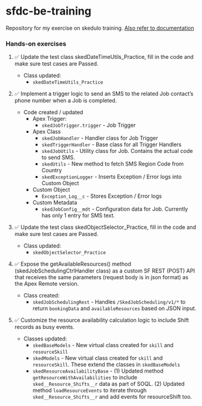 # sfdc-be-training
Repository for my exercise on skedulo training. [Also refer to documentation](document/)

### Hands-on exercises

1.  :white_check_mark: Update the test class skedDateTimeUtils_Practice, fill in the code and make sure test cases are Passed.
	- Class updated:
		- `skedDateTimeUtils_Practice`

1.  :white_check_mark: Implement a trigger logic to send an SMS to the related Job contact’s phone number when a Job is completed.
	- Code created / updated
		- Apex Trigger:
			- `skedJobTrigger.trigger` - Job Trigger
		- Apex Class
			- `skedJobHandler` - Handler class for Job Trigger
			- `skedTriggerHandler` - Base class for all Trigger Handlers
			- `skedJobUtils` - Utility class for Job. Contains the actual code to send SMS.
			- `skedUtils` - New method to fetch SMS Region Code from Country
			- `skedExceptionLogger` - Inserts Exception / Error logs into Custom Object
		- Custom Object
			- `Exception_Log__c` - Stores Exception / Error logs
		- Custom Metadata
			- `skedJobConfig__mdt` - Configuration data for Job. Currently has only 1 entry for SMS text.

1.  :white_check_mark: Update the test class skedObjectSelector_Practice, fill in the code and make sure test cases are Passed.
	- Class updated:
		- `skedObjectSelector_Practice`

1.  :white_check_mark: Expose the getAvailableResources() method (skedJobSchedulingCtrlHandler class) as a custom SF REST (POST) API that receives the same parameters (request body is in json format) as the Apex Remote version.
	- Class created:
		- `skedJobSchedulingRest` - Handles `/SkedJobScheduling/v1/*` to return `bookingData` and `availableResources` based on JSON input.

1.  :white_check_mark: Customize the resource availability calculation logic to include Shift records as busy events.
	- Classes updated:
		- `skedBaseModels` - New virtual class created for `skill` and `resourceSkill`
		- `skedModels` - New virtual class created for `skill` and `resourceSkill`. These extend the classes in `skedBaseModels`
		- `skedResourceAvailabilityBase` - (1) Updated method `getResourceWithAvailabilities` to include `sked__Resource_Shifts__r` data as part of SOQL. (2) Updated method `loadResourceEvents` to iterate through `sked__Resource_Shifts__r` and add events for resourceShift too.


